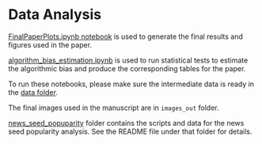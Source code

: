 # Data Analysis

[FinalPaperPlots.ipynb notebook](FinalPaperPlots.ipynb) is used to generate the final results and figures used in the paper. 

[algorithm_bias_estimation.ipynb](algorithm_bias_estimation.ipynb) is used to run statistical tests to estimate the algorithmic bias and produce the corresponding tables for the paper.

To run these notebooks, please make sure the intermediate data is ready in the [data folder](/data).

The final images used in the manuscript are in `images_out` folder.

[news_seed_popuparity](news_seed_popuparity) folder contains the scripts and data for the news seed popularity analysis. See the README file under that folder for details.
